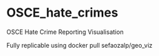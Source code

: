 # OSCE_hate_crimes

OSCE Hate Crime Reporting Visualisation

Fully replicable using docker pull sefaozalp/geo_viz
